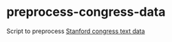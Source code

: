 # preprocess-congress-data

Script to preprocess [Stanford congress text data](https://data.stanford.edu/congress_text)

